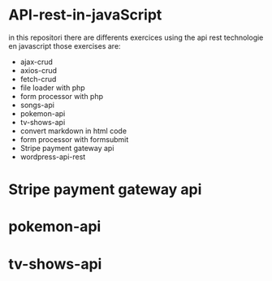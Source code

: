 # API-rest-in-javaScript
in this repositori there are differents exercices using the api rest technologie en javascript those exercises are:
* ajax-crud
* axios-crud
* fetch-crud
* file loader with php
* form processor with php
* songs-api
* pokemon-api
* tv-shows-api
* convert markdown in html code
* form processor with formsubmit
* Stripe payment gateway api
* wordpress-api-rest

# Stripe payment gateway api

# pokemon-api

# tv-shows-api
